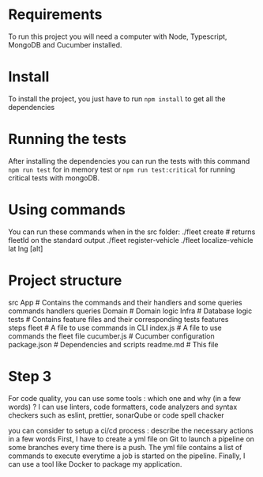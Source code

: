 # Requirements
To run this project you will need a computer with Node, Typescript, MongoDB and Cucumber installed.

# Install
To install the project, you just have to run `npm install` to get all the dependencies

# Running the tests
After installing the dependencies you can run the tests with this command `npm run test` for in memory test or `npm run test:critical` for running critical tests with mongoDB.

# Using commands
You can run these commands when in the src folder:
./fleet create <userId> # returns fleetId on the standard output
./fleet register-vehicle <fleetId> <vehiclePlateNumber>
./fleet localize-vehicle <fleetId> <vehiclePlateNumber> lat lng [alt]

# Project structure
src
    App             # Contains the commands and their handlers and some queries     
        commands
        handlers
        queries
    Domain          # Domain logic
    Infra           # Database logic
    tests           # Contains feature files and their corresponding tests
        features    
        steps
    fleet           # A file to use commands in CLI
    index.js        # A file to use commands the fleet file
cucumber.js         # Cucumber configuration
package.json        # Dependencies and scripts
readme.md           # This file

# Step 3
For code quality, you can use some tools : which one and why (in a few words) ?
I can use linters, code formatters, code analyzers and syntax checkers such as eslint, prettier, sonarQube or code spell chacker

you can consider to setup a ci/cd process : describe the necessary actions in a few words
First, I have to create a yml file on Git to launch a pipeline on some branches every time there is a push.
The yml file contains a list of commands to execute everytime a job is started on the pipeline.
Finally, I can use a tool like Docker to package my application.